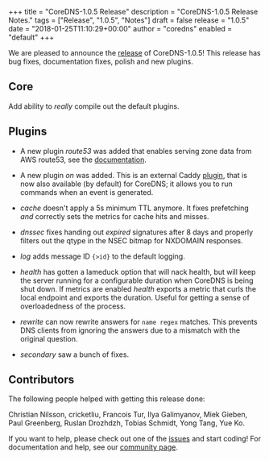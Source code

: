 +++
title = "CoreDNS-1.0.5 Release"
description = "CoreDNS-1.0.5 Release Notes."
tags = ["Release", "1.0.5", "Notes"]
draft = false
release = "1.0.5"
date = "2018-01-25T11:10:29+00:00"
author = "coredns"
enabled = "default"
+++

We are pleased to announce the [release](https://github.com/bhaswanth88/coredns/releases/tag/v1.0.5) of CoreDNS-1.0.5!
This release has bug fixes, documentation fixes, polish and new plugins.

## Core

Add ability to *really* compile out the default plugins.

## Plugins

* A new plugin *route53* was added that enables serving zone data from AWS route53, see the [documentation](https://coredns.io/plugins/route53).
* A new plugin *on* was added. This is an external Caddy [plugin](https://caddyserver.com/docs/on), that is now also available (by default) for CoreDNS; it allows you to run commands when an event is generated.

* *cache* doesn't apply a 5s minimum TTL anymore. It fixes prefetching *and* correctly sets the metrics for cache hits and misses.
* *dnssec* fixes handing out *expired* signatures after 8 days and properly filters out the qtype in the NSEC bitmap for NXDOMAIN responses.
* *log* adds message ID `{>id}` to the default logging.
* *health* has gotten a lameduck option that will nack health, but will keep the server running for a configurable duration when CoreDNS is being shut down. If metrics are enabled *health* exports a metric that curls the local endpoint and exports the duration. Useful for getting a sense of overloadedness of the process.
* *rewrite* can now rewrite answers for `name regex` matches. This prevents DNS clients from ignoring the answers due to a mismatch with the original question.
* *secondary* saw a bunch of fixes.

## Contributors

The following people helped with getting this release done:

Christian Nilsson,
cricketliu,
Francois Tur,
Ilya Galimyanov,
Miek Gieben,
Paul Greenberg,
Ruslan Drozhdzh,
Tobias Schmidt,
Yong Tang,
Yue Ko.

If you want to help, please check out one of the
[issues](https://github.com/bhaswanth88/coredns/issues/) and start coding! For documentation and help,
see our [community page](https://coredns.io/community/).
